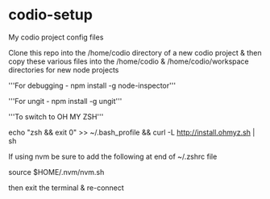 codio-setup
===========

My codio project config files

Clone this repo into the /home/codio directory of a new codio project & then copy these various files into the /home/codio & /home/codio/workspace directories for new node projects

'''For debugging - npm install -g node-inspector'''

'''For ungit - npm install -g ungit'''


'''To switch to OH MY ZSH'''

echo "zsh && exit 0" >> ~/.bash_profile &&  curl -L http://install.ohmyz.sh | sh 

If using nvm be sure to add the following at end of ~/.zshrc file

source $HOME/.nvm/nvm.sh

then exit the terminal & re-connect
